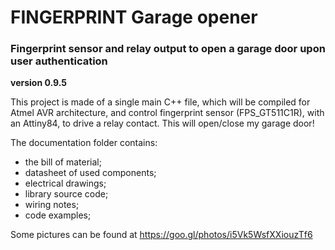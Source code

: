 # FINGERPRINT Garage opener 
### Fingerprint sensor and relay output to open a garage door upon user authentication  
**version 0.9.5**


This project is made of a single main C++ file, which will be compiled for Atmel AVR 
architecture, and control fingerprint sensor (FPS_GT511C1R), with an Attiny84, to drive 
a relay contact. This will open/close my garage door!

The documentation folder contains:

* the bill of material;
* datasheet of used components;
* electrical drawings;
* library source code;
* wiring notes;
* code examples;

Some pictures can be found at https://goo.gl/photos/i5Vk5WsfXXiouzTf6

